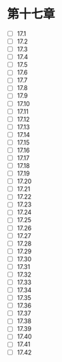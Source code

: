 # 第十七章
- [ ] 17.1
- [ ] 17.2
- [ ] 17.3
- [ ] 17.4
- [ ] 17.5
- [ ] 17.6
- [ ] 17.7
- [ ] 17.8
- [ ] 17.9
- [ ] 17.10
- [ ] 17.11
- [ ] 17.12
- [ ] 17.13
- [ ] 17.14
- [ ] 17.15
- [ ] 17.16
- [ ] 17.17
- [ ] 17.18
- [ ] 17.19
- [ ] 17.20
- [ ] 17.21
- [ ] 17.22
- [ ] 17.23
- [ ] 17.24
- [ ] 17.25
- [ ] 17.26
- [ ] 17.27
- [ ] 17.28
- [ ] 17.29
- [ ] 17.30
- [ ] 17.31
- [ ] 17.32
- [ ] 17.33
- [ ] 17.34
- [ ] 17.35
- [ ] 17.36
- [ ] 17.37
- [ ] 17.38
- [ ] 17.39
- [ ] 17.40
- [ ] 17.41
- [ ] 17.42

